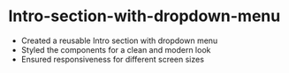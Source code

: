 # Intro-section-with-dropdown-menu

- Created a reusable Intro section with dropdown menu
- Styled the components for a clean and modern look
- Ensured responsiveness for different screen sizes
 
